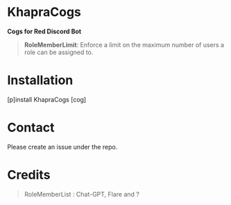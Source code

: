 # KhapraCogs
****Cogs for Red Discord Bot****

>**RoleMemberLimit**: Enforce a limit on the maximum number of users a role can be assigned to.

# Installation
[p]install KhapraCogs [cog]

# Contact
Please create an issue under the repo.

# Credits
>RoleMemberList : Chat-GPT, Flare and ?
